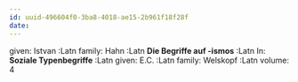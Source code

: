 ```yaml
---
id: uuid-496604f0-3ba8-4018-ae15-2b961f18f28f
date: 
---
```


given: Istvan :Latn
family: Hahn :Latn
**Die Begriffe auf -ismos** :Latn
In: 
**Soziale Typenbegriffe** :Latn
given: E.C. :Latn
family: Welskopf :Latn
volume: 4
